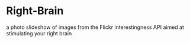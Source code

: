 Right-Brain
===========

a photo slideshow of images from the Flickr interestingness API aimed at stimulating your right brain